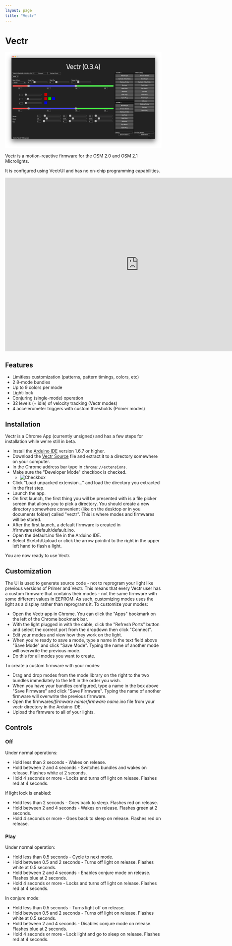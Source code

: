 ```yaml
---
layout: page
title: "Vectr"
---
```

# Vectr

![VectrUI](/images/vectr/sshot.png)

Vectr is a motion-reactive firmware for the OSM 2.0 and OSM 2.1 Microlights.

It is configured using VectrUI and has no on-chip programming capabilities.

<iframe width="860" height="560" src="https://www.youtube.com/embed/B62LUWpwSpU" frameborder="0" allowfullscreen></iframe>


## Features

* Limitless customization (patterns, pattern timings, colors, etc)
* 2 8-mode bundles
* Up to 9 colors per mode
* Light-lock
* Conjuring (single-mode) operation
* 32 levels (+ idle) of velocity tracking (Vectr modes)
* 4 accelerometer triggers with custom thresholds (Primer modes)


## Installation

Vectr is a Chrome App (currently unsigned) and has a few steps for installation while we're still in beta.

* Install the [Arduino IDE](https://www.arduino.cc/en/Main/Software) version 1.6.7 or higher.
* Download the [Vectr Source](/firmwares/vectr.16.06.30b.zip) file and extract it to a directory somewhere on your computer.
* In the Chrome address bar type in ```chrome://extensions```.
* Make sure the "Developer Mode" checkbox is checked.
    * ![Checkbox](/images/vectr/developermode.png)
* Click "Load unpacked extension..." and load the directory you extracted in the first step.
* Launch the app.
* On first launch, the first thing you will be presented with is a file picker screen that allows you to pick a directory.
You should create a new directory somewhere convenient (like on the desktop or in you documents folder) called "vectr".
This is where modes and firmwares will be stored.
* After the first launch, a default firmware is created in <your vectr dir>/firmwares/default/default.ino.
* Open the default.ino file in the Arduino IDE.
* Select Sketch/Upload or click the arrow pointint to the right in the upper left hand to flash a light.

You are now ready to use Vectr.


## Customization

The UI is used to generate source code - not to reprogram your light like previous versions of Primer and Vectr. This means
that every Vectr user has a custom firmware that contains their modes - not the same firmware with some different values in
EEPROM. As such, customizing modes uses the light as a display rather than reprograms it. To customize your modes:

* Open the Vectr app in Chrome. You can click the "Apps" bookmark on the left of the Chrome bookmark bar.
* With the light plugged in with the cable, click the "Refresh Ports" button and select the correct port from the dropdown then click "Connect".
* Edit your modes and view how they work on the light.
* When you're ready to save a mode, type a name in the text field above "Save Mode" and click "Save Mode". Typing the name of another mode will overwrite the previous mode.
* Do this for all modes you want to create.

To create a custom firmware with your modes:

* Drag and drop modes from the mode library on the right to the two bundles immediately to the left in the order you wish.
* When you have your bundles configured, type a name in the box above "Save Firmware" and click "Save Firmware". Typing the name of another firmware will overwrite the previous firmware.
* Open the firmwares/*firmware name*/*firmware name*.ino file from your vectr directory in the Arduino IDE.
* Upload the firmware to all of your lights.


## Controls

### Off

Under normal operations:

* Hold less than 2 seconds - Wakes on release.
* Hold between 2 and 4 seconds - Switches bundles and wakes on release. Flashes white at 2 seconds.
* Hold 4 seconds or more - Locks and turns off light on release. Flashes red at 4 seconds.

If light lock is enabled:

* Hold less than 2 seconds - Goes back to sleep. Flashes red on release.
* Hold between 2 and 4 seconds - Wakes on release. Flashes green at 2 seconds.
* Hold 4 seconds or more - Goes back to sleep on release. Flashes red on release.

### Play

Under normal operation:

* Hold less than 0.5 seconds - Cycle to next mode.
* Hold between 0.5 and 2 seconds - Turns off light on release. Flashes white at 0.5 seconds.
* Hold between 2 and 4 seconds - Enables conjure mode on release. Flashes blue at 2 seconds.
* Hold 4 seconds or more - Locks and turns off light on release. Flashes red at 4 seconds.

In conjure mode:

* Hold less than 0.5 seconds - Turns light off on release.
* Hold between 0.5 and 2 seconds - Turns off light on release. Flashes white at 0.5 seconds.
* Hold between 2 and 4 seconds - Disables conjure mode on release. Flashes blue at 2 seconds.
* Hold 4 seconds or more - Lock light and go to sleep on release. Flashes red at 4 seconds.

